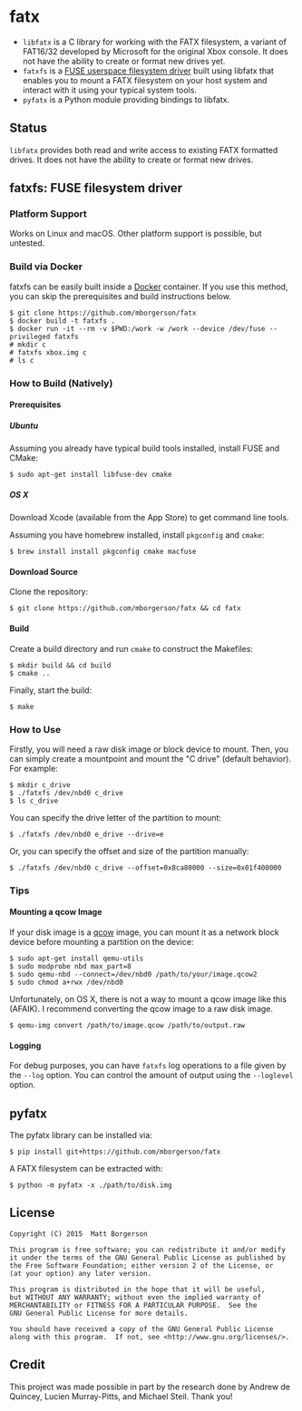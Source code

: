 fatx
====
* `libfatx` is a C library for working with the FATX filesystem, a variant of
  FAT16/32 developed by Microsoft for the original Xbox console. It does not
  have the ability to create or format new drives yet.
* `fatxfs` is a [FUSE userspace filesystem
  driver](https://en.wikipedia.org/wiki/Filesystem_in_Userspace) built using
  libfatx that enables you to mount a FATX filesystem on your host system and
  interact with it using your typical system tools.
* `pyfatx` is a Python module providing bindings to libfatx.

Status
------
`libfatx` provides both read and write access to existing FATX formatted
drives. It does not have the ability to create or format new drives.

fatxfs: FUSE filesystem driver
------------------------------
### Platform Support
Works on Linux and macOS. Other platform support is possible, but untested.

### Build via Docker
fatxfs can be easily built inside a [Docker](https://www.docker.com/)
container. If you use this method, you can skip the prerequisites and
build instructions below.

    $ git clone https://github.com/mborgerson/fatx
    $ docker build -t fatxfs .
    $ docker run -it --rm -v $PWD:/work -w /work --device /dev/fuse --privileged fatxfs
    # mkdir c
    # fatxfs xbox.img c
    # ls c

### How to Build (Natively)
#### Prerequisites

##### Ubuntu
Assuming you already have typical build tools installed, install FUSE and CMake:

    $ sudo apt-get install libfuse-dev cmake

##### OS X
Download Xcode (available from the App Store) to get command line tools.

Assuming you have homebrew installed, install `pkgconfig` and `cmake`:

    $ brew install install pkgconfig cmake macfuse

#### Download Source
Clone the repository:

    $ git clone https://github.com/mborgerson/fatx && cd fatx

#### Build
Create a build directory and run `cmake` to construct the Makefiles:

    $ mkdir build && cd build
    $ cmake ..

Finally, start the build:

    $ make

### How to Use
Firstly, you will need a raw disk image or block device to mount. Then, you can
simply create a mountpoint and mount the "C drive" (default behavior). For
example:

    $ mkdir c_drive
    $ ./fatxfs /dev/nbd0 c_drive
    $ ls c_drive

You can specify the drive letter of the partition to mount:

    $ ./fatxfs /dev/nbd0 e_drive --drive=e

Or, you can specify the offset and size of the partition manually:

    $ ./fatxfs /dev/nbd0 c_drive --offset=0x8ca80000 --size=0x01f400000

### Tips
#### Mounting a qcow Image
If your disk image is a [qcow](https://en.wikipedia.org/wiki/Qcow) image, you
can mount it as a network block device before mounting a partition on the
device:

    $ sudo apt-get install qemu-utils
    $ sudo modprobe nbd max_part=8
    $ sudo qemu-nbd --connect=/dev/nbd0 /path/to/your/image.qcow2
    $ sudo chmod a+rwx /dev/nbd0

Unfortunately, on OS X, there is not a way to mount a qcow image like this
(AFAIK). I recommend converting the qcow image to a raw disk image.

    $ qemu-img convert /path/to/image.qcow /path/to/output.raw

#### Logging
For debug purposes, you can have `fatxfs` log operations to a file given by the
`--log` option. You can control the amount of output using the `--loglevel`
option.

pyfatx
------
The pyfatx library can be installed via:

    $ pip install git+https://github.com/mborgerson/fatx

A FATX filesystem can be extracted with:

    $ python -m pyfatx -x ./path/to/disk.img

License
-------

    Copyright (C) 2015  Matt Borgerson

    This program is free software; you can redistribute it and/or modify
    it under the terms of the GNU General Public License as published by
    the Free Software Foundation; either version 2 of the License, or
    (at your option) any later version.

    This program is distributed in the hope that it will be useful,
    but WITHOUT ANY WARRANTY; without even the implied warranty of
    MERCHANTABILITY or FITNESS FOR A PARTICULAR PURPOSE.  See the
    GNU General Public License for more details.

    You should have received a copy of the GNU General Public License
    along with this program.  If not, see <http://www.gnu.org/licenses/>.

Credit
------
This project was made possible in part by the research done by Andrew de
Quincey, Lucien Murray-Pitts, and Michael Steil. Thank you!
